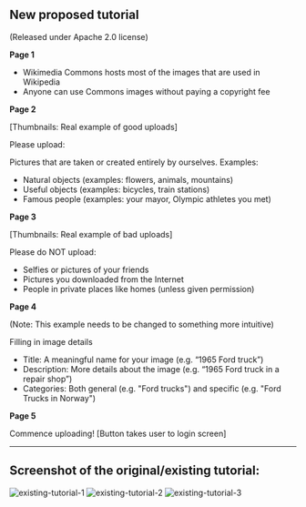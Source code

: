 ## New proposed tutorial

(Released under Apache 2.0 license)

**Page 1**

* Wikimedia Commons hosts most of the images that are used in Wikipedia
* Anyone can use Commons images without paying a copyright fee

**Page 2**

[Thumbnails: Real example of good uploads]

Please upload:

Pictures that are taken or created entirely by ourselves. Examples:
* Natural objects (examples: flowers, animals, mountains)
* Useful objects (examples: bicycles, train stations)
* Famous people (examples: your mayor, Olympic athletes you met)

**Page 3**

[Thumbnails: Real example of bad uploads]

Please do NOT upload:
* Selfies or pictures of your friends
* Pictures you downloaded from the Internet
* People in private places like homes (unless given permission)

**Page 4**

(Note: This example needs to be changed to something more intuitive)

Filling in image details 

* Title: A meaningful name for your image (e.g. “1965 Ford truck”)
* Description: More details about the image (e.g. “1965 Ford truck in a repair shop”)
* Categories: Both general (e.g. "Ford trucks") and specific (e.g. "Ford Trucks in Norway")


**Page 5**

Commence uploading! [Button takes user to login screen]

***

## Screenshot of the original/existing tutorial:

![existing-tutorial-1](https://cloud.githubusercontent.com/assets/3611199/20377868/514d80b8-acf7-11e6-9785-9ac9bba53041.png)
![existing-tutorial-2](https://cloud.githubusercontent.com/assets/3611199/20377869/5443a554-acf7-11e6-966c-40207559c675.png)
![existing-tutorial-3](https://cloud.githubusercontent.com/assets/3611199/20377874/592d17d0-acf7-11e6-9139-c0872860da5a.png)
